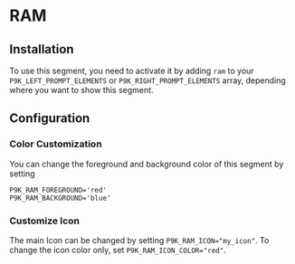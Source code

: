 # RAM

## Installation

To use this segment, you need to activate it by adding `ram` to your
`P9K_LEFT_PROMPT_ELEMENTS` or `P9K_RIGHT_PROMPT_ELEMENTS` array, depending
where you want to show this segment.

## Configuration

### Color Customization

You can change the foreground and background color of this segment by setting
```
P9K_RAM_FOREGROUND='red'
P9K_RAM_BACKGROUND='blue'
```

### Customize Icon

The main Icon can be changed by setting `P9K_RAM_ICON="my_icon"`. To change the
icon color only, set `P9K_RAM_ICON_COLOR="red"`.